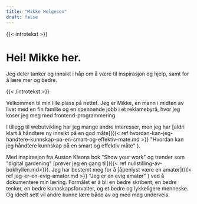 ```yaml
---
title: "Mikke Helgesen"
draft: false
---
```

{{< introtekst >}}
<h1>Hei! Mikke her.</h1> 
<p>
Jeg deler tanker og innsikt i håp om å være til inspirasjon og hjelp, samt for å lære mer og bedre.
</p>
{{< /introtekst >}}

Velkommen til min lille plass på nettet. Jeg er Mikke, en mann i midten av livet med en fin familie og en spennende jobb i et reklamebyrå, hvor jeg koser jeg meg med frontend-programmering.

I tillegg til webutvikling har jeg mange andre interesser, men jeg har [aldri klart å håndtere ny innsikt på en god måte]({{< ref hvordan-kan-jeg-handtere-kunnskap-pa-en-smart-og-effektiv-mate.md >}} "Hvordan kan jeg håndtere kunnskap på en smart og effektiv måte" ).

Med inspirasjon fra Auston Kleons bok "Show your work" og trender som "digital gardening" [prøver jeg en gang til]({{< ref nullstilling-av-bokhyllen.md>}}). Jeg har bestemt meg for å [åpenlyst være en amatør]({{< ref jeg-er-en-evig-amator.md >}} "Jeg er en evig amatør" ) ved å dokumentere min læring. Formålet er å bli en bedre skribent, en bedre tenker, en bedre kunnskapsforvalter, og et bedre og lykkeligere menneske. Og ideelt sett vil andre kunne lære både av og med meg underveis.

[comment]: <> (## **Viktig!**
I tråd med tankegangen bak "digital garden" er ikke mine skriverier å anse som ferdige tekster. De utvikles til stadighet ettersom jeg lærer mer, får ny innsikt eller blir korrigert. Jeg deler en prosess mer enn et sluttprodukt. Det er mer som en privat wikipedia, med en god blanding av fakta, antagelser, tanker og ideer, antagelig ispedd noen misforståelser, misoppfatninger og rene feil fra tid til annen. Korriger meg gjerne!)

